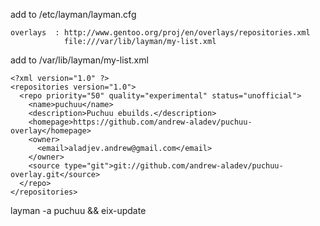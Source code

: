 add to /etc/layman/layman.cfg
    
    overlays  : http://www.gentoo.org/proj/en/overlays/repositories.xml
                file:///var/lib/layman/my-list.xml

add to /var/lib/layman/my-list.xml

    <?xml version="1.0" ?>
    <repositories version="1.0">
      <repo priority="50" quality="experimental" status="unofficial">
        <name>puchuu</name>
        <description>Puchuu ebuilds.</description>
        <homepage>https://github.com/andrew-aladev/puchuu-overlay</homepage>
        <owner>
          <email>aladjev.andrew@gmail.com</email>
        </owner>
        <source type="git">git://github.com/andrew-aladev/puchuu-overlay.git</source>
      </repo>
    </repositories>

layman -a puchuu && eix-update
